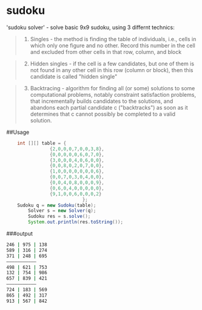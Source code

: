 # sudoku
'sudoku solver' - solve basic 9x9 sudoku, using 3 differnt technics:

>1. Singles - the method is finding the table of individuals, i.e., cells in which only one figure and no other. Record this number in the cell and excluded from other cells in that row, column, and block

>2. Hidden singles - if the cell is a few candidates, but one of them is not found in any other cell in this row (column or block), then this candidate is called "hidden single"

>3. Backtracing - algorithm for finding all (or some) solutions to some computational problems, notably constraint satisfaction problems, that incrementally builds candidates to the solutions, and abandons each partial candidate c ("backtracks") as soon as it determines that c cannot possibly be completed to a valid solution.

##Usage

```java
    int [][] table = {
				{2,0,0,0,7,0,0,3,8},
				{0,0,0,0,0,6,0,7,0},
				{3,0,0,0,4,0,6,0,0},
				{0,0,8,0,2,0,7,0,0},
				{1,0,0,0,0,0,0,0,6},
				{0,0,7,0,3,0,4,0,0},
				{0,0,4,0,8,0,0,0,9},
				{0,6,0,4,0,0,0,0,0},
				{9,1,0,0,6,0,0,0,2}
							};
    Sudoku q = new Sudoku(table);
		Solver s = new Solver(q);
		Sudoku res = s.solve();
		System.out.println(res.toString());
```
###output
```cmd
246 | 975 | 138
589 | 316 | 274
371 | 248 | 695
–––––––––––
498 | 621 | 753
132 | 754 | 986
657 | 839 | 421
–––––––––––
724 | 183 | 569
865 | 492 | 317
913 | 567 | 842
```
